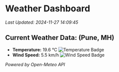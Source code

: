 
# Weather Dashboard

_Last Updated: 2024-11-27 14:09:45_

## Current Weather Data: (Pune, MH)
- **Temperature:** 19.6 °C ![Temperature Badge](https://img.shields.io/badge/Temperature-Low%20Temp-blue)
- **Wind Speed:** 5.5 km/h ![Wind Speed Badge](https://img.shields.io/badge/Wind%20Speed-Low%20Wind-blue)

*Powered by Open-Meteo API*

